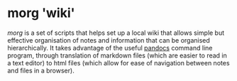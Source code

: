 # morg 'wiki'

_morg_ is a set of scripts that helps set up a local wiki that allows
simple but effective organisation of notes and information that can be
organised hierarchically. It takes advantage of the useful
[pandocs](http://pandocs.org) command line program, through 
translation of markdown files (which are easier to read in a text editor)
to html files (which allow for ease of navigation between notes and files
in a browser). 

